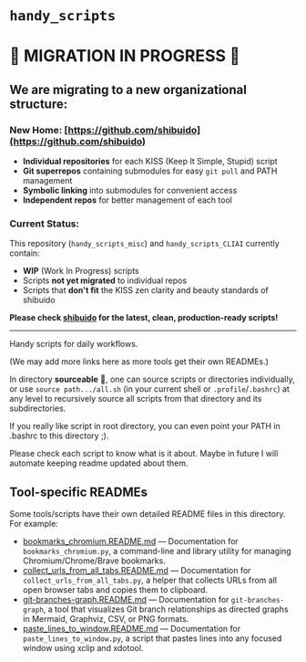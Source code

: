 # `handy_scripts`

# 🚨 **MIGRATION IN PROGRESS** 🚨

## **We are migrating to a new organizational structure:**

### **New Home: [https://github.com/shibuido](https://github.com/shibuido)**

- **Individual repositories** for each KISS (Keep It Simple, Stupid) script
- **Git superrepos** containing submodules for easy `git pull` and PATH management
- **Symbolic linking** into submodules for convenient access
- **Independent repos** for better management of each tool

### **Current Status:**

This repository (`handy_scripts_misc`) and `handy_scripts_CLIAI` currently contain:
- **WIP** (Work In Progress) scripts
- Scripts **not yet migrated** to individual repos
- Scripts that **don't fit** the KISS zen clarity and beauty standards of shibuido

**Please check [shibuido](https://github.com/shibuido) for the latest, clean, production-ready scripts!**

---

Handy scripts for daily workflows.


(We may add more links here as more tools get their own READMEs.)

In directory **sourceable** 📂, one can source scripts or directories individually, or use `source path.../all.sh` (in your current shell or `.profile`/`.bashrc`) at any level to recursively source all scripts from that directory and its subdirectories.

If you really like script in root directory, you can even point your PATH in .bashrc to this directory ;).

Please check each script to know what is it about.
Maybe in future I will automate keeping readme updated about them.
## Tool-specific READMEs

Some tools/scripts have their own detailed README files in this directory. For example:

* [bookmarks_chromium.README.md](./bookmarks_chromium.README.md) — Documentation for `bookmarks_chromium.py`, a command-line and library utility for managing Chromium/Chrome/Brave bookmarks.
* [collect_urls_from_all_tabs.README.md](./collect_urls_from_all_tabs.README.md) — Documentation for `collect_urls_from_all_tabs.py`, a helper that collects URLs from all open browser tabs and copies them to clipboard.
* [git-branches-graph.README.md](./git-branches-graph.README.md) — Documentation for `git-branches-graph`, a tool that visualizes Git branch relationships as directed graphs in Mermaid, Graphviz, CSV, or PNG formats.
* [paste_lines_to_window.README.md](./paste_lines_to_window.README.md) — Documentation for `paste_lines_to_window.py`, a script that pastes lines into any focused window using xclip and xdotool.
